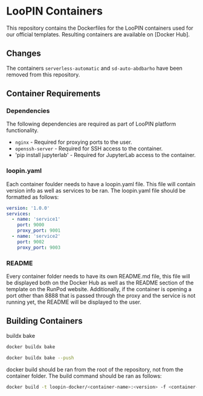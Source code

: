# LooPIN Containers

This repository contains the Dockerfiles for the LooPIN containers used for our official templates. Resulting containers are available on [Docker Hub].

## Changes

The containers `serverless-automatic` and `sd-auto-abdbarho` have been removed from this repository.

## Container Requirements

### Dependencies

The following dependencies are required as part of LooPIN platform functionality.

- `nginx` - Required for proxying ports to the user.
- `openssh-server` - Required for SSH access to the container.
- 'pip install jupyterlab' - Required for JupyterLab access to the container.

### loopin.yaml

Each container foulder needs to have a loopin.yaml file. This file will contain version info as well as services to be ran. The loopin.yaml file should be formatted as follows:

```yaml
version: '1.0.0'
services:
  - name: 'service1'
    port: 9000
    proxy_port: 9001
  - name: 'service2'
    port: 9002
    proxy_port: 9003
```

### README

Every container folder needs to have its own README.md file, this file will be displayed both on the Docker Hub as well as the README section of the template on the RunPod website. Additionally, if the container is opening a port other than 8888 that is passed through the proxy and the service is not running yet, the README will be displayed to the user.

## Building Containers

buildx bake

```BASH
docker buildx bake

docker buildx bake --push
```


docker build should be ran from the root of the repository, not from the container folder. The build command should be ran as follows:

```bash
docker build -t loopin-docker/<container-name>:<version> -f <container-name>/Dockerfile .
```

